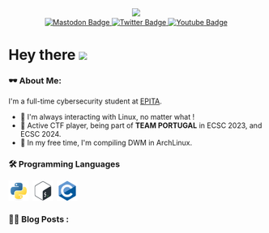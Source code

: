 <div id="header" align="center">
  <img src="https://media.giphy.com/media/c4E9K3UJftZG5MB27w/giphy.gif" width="100"/>
</div>

<div id="badges" align="center">
  <a href="https://fosstodon.org/@M0streng0">
    <img src="https://img.shields.io/badge/Mastodon-blue?logo=mastodon&logoColor=white&style=for-the-badge" alt="Mastodon Badge"/>
  </a>
  <a href="https://m0streng0.com/">
    <img src="https://img.shields.io/badge/Website-teal?style=for-the-badge&logo=retroarch&logoColor=white" alt="Twitter Badge"/>
  </a>
  <a href="https://tryhackme.com/p/M0streng0">
    <img src="https://img.shields.io/badge/Tryhackme-red?style=for-the-badge&logo=tryhackme&logoColor=white" alt="Youtube Badge"/>
  </a>
</div>

<h1>
  Hey there
  <img src="https://media.giphy.com/media/hvRJCLFzcasrR4ia7z/giphy.gif" width="30px"/>
</h1>

### 🕶 About Me:

I'm a full-time cybersecurity student at [EPITA](https://www.epita.fr/bachelor-cybersecurite/).

- 🐧 I'm always interacting with Linux, no matter what !
- 🚩 Active CTF player, being part of **TEAM PORTUGAL** in ECSC 2023, and ECSC 2024.
- 🌴 In my free time, I'm compiling DWM in ArchLinux.

### 🛠️ Programming Languages

<div>
  <img src="https://github.com/devicons/devicon/blob/master/icons/python/python-original.svg" title="Python" alt="Python" width="40" height="40"/>&nbsp;
  <img src="https://github.com/devicons/devicon/blob/master/icons/bash/bash-original.svg" title="Bash" alt="Bash" width="40" height="40"/>&nbsp;
  <img src="https://github.com/devicons/devicon/blob/master/icons/c/c-original.svg" title="Java" alt="Java" width="40" height="40"/>&nbsp;
</div>

### ✍🏻 Blog Posts :
<!-- BLOG-POST-LIST:START -->
<!-- BLOG-POST-LIST:END -->
